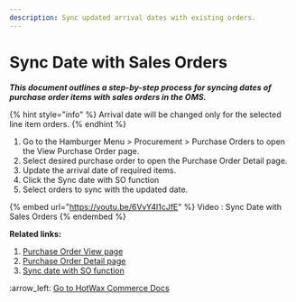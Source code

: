 ```yaml
---
description: Sync updated arrival dates with existing orders.
---
```


# Sync Date with Sales Orders

_**This document outlines a step-by-step process for syncing dates of purchase order items with sales orders  in the OMS.**_

{% hint style="info" %}
Arrival date will be changed only for the selected line item orders.&#x20;
{% endhint %}

1. Go to the Hamburger Menu > Procurement > Purchase Orders to open the View Purchase Order page.
2. Select desired purchase order to open the Purchase Order Detail page.
3. Update the arrival date of required items.
4. Click the Sync date with SO function
5. Select orders to sync with the updated date.&#x20;

{% embed url="https://youtu.be/6VvY4l1cJfE" %}
Video : Sync Date with Sales Orders
{% endembed %}

&#x20; **Related links:**&#x20;

1. [Purchase Order View page](http://127.0.0.1:5000/s/oLmQzGATywYkwiU9sCat/procurement/purchase-order)
2. [Purchase Order Detail page](http://127.0.0.1:5000/s/oLmQzGATywYkwiU9sCat/procurement/purchase-order-view-page)
3. [Sync date with SO function](http://127.0.0.1:5000/s/oLmQzGATywYkwiU9sCat/procurement/purchase-order-view-page/update-purchase-order/sync-date-with-so)



:arrow\_left: [Go to HotWax Commerce Docs](broken-reference)
